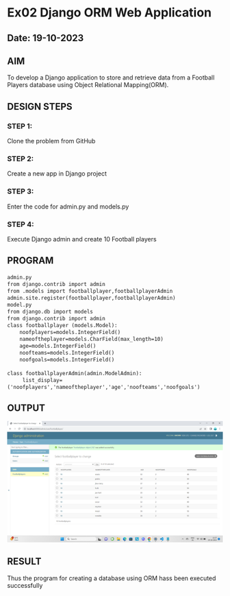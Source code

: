 # Ex02 Django ORM Web Application
## Date: 19-10-2023

## AIM
To develop a Django application to store and retrieve data from a Football Players database using Object Relational Mapping(ORM).



## DESIGN STEPS

### STEP 1:
Clone the problem from GitHub

### STEP 2:
Create a new app in Django project

### STEP 3:
Enter the code for admin.py and models.py

### STEP 4:
Execute Django admin and create 10 Football players

## PROGRAM

```
admin.py
from django.contrib import admin
from .models import footballplayer,footballplayerAdmin
admin.site.register(footballplayer,footballplayerAdmin)
model.py
from django.db import models
from django.contrib import admin
class footballplayer (models.Model):
    noofplayers=models.IntegerField()
    nameoftheplayer=models.CharField(max_length=10)
    age=models.IntegerField()
    noofteams=models.IntegerField()
    noofgoals=models.IntegerField()

class footballplayerAdmin(admin.ModelAdmin):
     list_display=('noofplayers','nameoftheplayer','age','noofteams','noofgoals')

```

## OUTPUT

![Alt text](<Screenshot (67).png>)


## RESULT
Thus the program for creating a database using ORM hass been executed successfully

